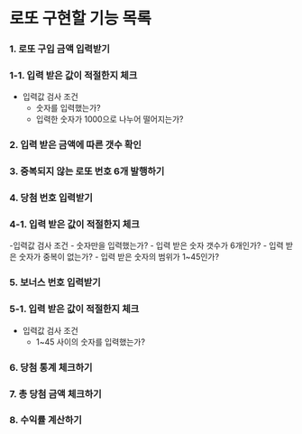 # 로또 구현할 기능 목록

### 1. 로또 구입 금액 입력받기

### 1-1. 입력 받은 값이 적절한지 체크

- 입력값 검사 조건
  - 숫자를 입력했는가?
  - 입력한 숫자가 1000으로 나누어 떨어지는가?

### 2. 입력 받은 금액에 따른 갯수 확인

### 3. 중복되지 않는 로또 번호 6개 발행하기

### 4. 당첨 번호 입력받기

### 4-1. 입력 받은 값이 적절한지 체크

-입력값 검사 조건 - 숫자만을 입력했는가? - 입력 받은 숫자 갯수가 6개인가? - 입력 받은 숫자가 중복이 없는가? - 입력 받은 숫자의 범위가 1~45인가?

### 5. 보너스 번호 입력받기

### 5-1. 입력 받은 값이 적절한지 체크

- 입력값 검사 조건
  - 1~45 사이의 숫자를 입력했는가?

### 6. 당첨 통계 체크하기

### 7. 총 당첨 금액 체크하기

### 8. 수익률 계산하기
